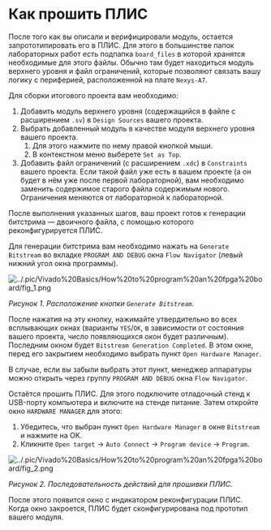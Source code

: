 # Как прошить ПЛИС

После того как вы описали и верифицировали модуль, остается запрототипировать его в  ПЛИС. Для этого в большинстве папок лабораторных работ есть подпапка `board_files` в которой хранятся необходимые для этого файлы. Обычно там будет находиться модуль верхнего уровня и файл ограничений, которые позволяют связать вашу логику с периферией, расположенной на плате `Nexys-A7`.

Для сборки итогового проекта вам необходимо:

1. Добавить модуль верхнего уровня (содержащийся в файле с расширением `.sv`) в `Design Sources` вашего проекта.
2. Выбрать добавленный модуль в качестве модуля верхнего уровня вашего проекта.
   1. Для этого нажмите по нему правой кнопкой мыши.
   2. В контекстном меню выберете `Set as Top`.
3. Добавить файл ограничений (с расширением `.xdc`) в `Constraints` вашего проекта. Если такой файл уже есть в вашем проекте (а он будет в нём уже после первой лабораторной), вам необходимо заменить содержимое старого файла содержимым нового. Ограничения меняются от лабораторной к лабораторной.

После выполнения указанных шагов, ваш проект готов к генерации битстрима — двоичного файла, с помощью которого реконфигурируется ПЛИС.

Для генерации битстрима вам необходимо нажать на `Generate Bitstream` во вкладке `PROGRAM AND DEBUG` окна `Flow Navigator` (левый нижний угол окна программы).

![../.pic/Vivado%20Basics/How%20to%20program%20an%20fpga%20board/fig_1.png](../.pic/Vivado%20Basics/How%20to%20program%20an%20fpga%20board/fig_1.png)

_Рисунок 1. Расположение кнопки `Generate Bitstream`._

После нажатия на эту кнопку, нажимайте утвердительно во всех всплывающих окнах (варианты `YES`/`OK`, в зависимости от состояния вашего проекта, число появляющихся окон будет различным). Последним окном будет `Bitstream Generation Completed`. В этом окне, перед его закрытием необходимо выбрать пункт `Open Hardware Manager`.

В случае, если вы забыли выбрать этот пункт, менеджер аппаратуры можно открыть через группу `PROGRAM AND DEBUG` окна `Flow Navigator`.

Остаётся прошить ПЛИС. Для этого подключите отладочный стенд к USB-порту компьютера и включите на стенде питание. Затем откройте окно `HARDWARE MANAGER` для этого:

1. Убедитесь, что выбран пункт `Open Hardware Manager` в окне `Bitstream` и нажмите на OK.
2. Кликните `Open target` → `Auto Connect` → `Program device` → `Program`.

![../.pic/Vivado%20Basics/How%20to%20program%20an%20fpga%20board/fig_2.png](../.pic/Vivado%20Basics/How%20to%20program%20an%20fpga%20board/fig_2.png)

_Рисунок 2. Последовательность действий для прошивки ПЛИС._

После этого появится окно с индикатором реконфигурации ПЛИС. Когда окно закроется, ПЛИС будет сконфигурирована под прототип вашего модуля.
